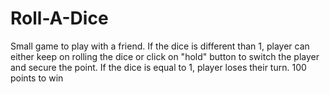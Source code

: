 # Roll-A-Dice
Small game to play with a friend. If the dice is different than 1, player can either keep on rolling the dice or click on "hold" button to switch the player and secure the point. If the dice is equal to 1, player loses their turn. 100 points to win
